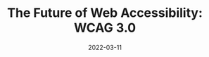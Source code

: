 ---
date: 2022-03-11
permalink: false
publisher: forbes
tags:
  - accessibility
  - wcag
  - meta
target_url: https://www.forbes.com/sites/forbesbusinesscouncil/2022/03/11/the-future-of-web-accessibility-wcag-30/
title: "The Future of Web Accessibility: WCAG 3.0"
---